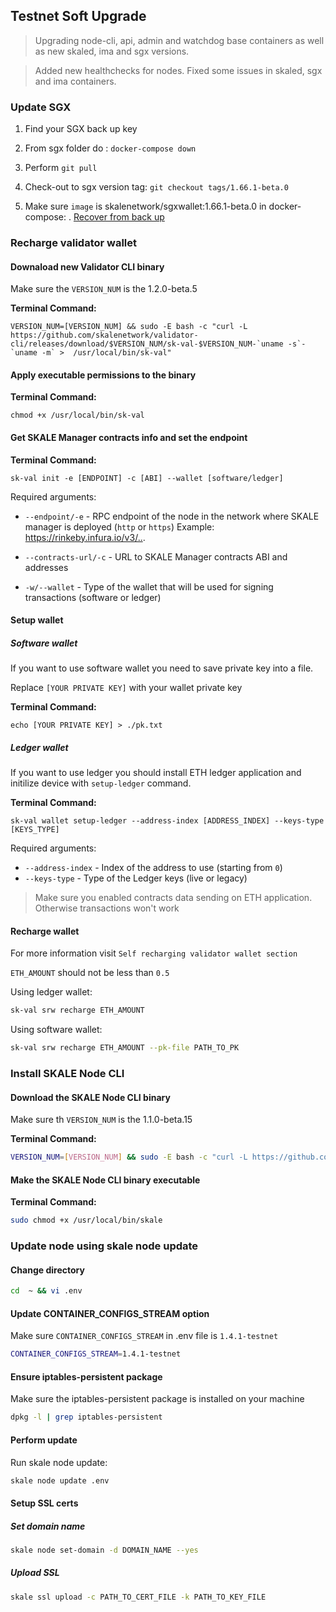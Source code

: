 ## Testnet Soft Upgrade 

> Upgrading node-cli, api, admin and watchdog base containers as well as new skaled, ima and sgx versions. 

> Added new healthchecks for nodes. Fixed some issues in skaled, sgx and ima containers. 

### Update SGX 

1.  Find your SGX back up key 

2.  From sgx folder do : `docker-compose down` 

3.  Perform `git pull`

4.  Check-out to sgx version tag: `git checkout tags/1.66.1-beta.0`

5.  Make sure `image` is skalenetwork/sgxwallet:1.66.1-beta.0 in docker-compose:
.  [Recover from back up](https://skale.network/docs/documentation/sgxwallet/docs/backup-procedure)


### Recharge validator wallet

#### Downaload new Validator CLI binary

Make sure the `VERSION_NUM` is the 1.2.0-beta.5

**Terminal Command:**

```shell
VERSION_NUM=[VERSION_NUM] && sudo -E bash -c "curl -L https://github.com/skalenetwork/validator-cli/releases/download/$VERSION_NUM/sk-val-$VERSION_NUM-`uname -s`-`uname -m` >  /usr/local/bin/sk-val"
```

#### Apply executable permissions to the binary

**Terminal Command:**

```shell
chmod +x /usr/local/bin/sk-val
```

#### Get SKALE Manager contracts info and set the endpoint

**Terminal Command:**

```shell
sk-val init -e [ENDPOINT] -c [ABI] --wallet [software/ledger]
```

Required arguments:

-   `--endpoint/-e` - RPC endpoint of the node in the network where SKALE manager is deployed (`http` or `https`)
                    Example: <https://rinkeby.infura.io/v3/..>.

-   `--contracts-url/-c` - URL to SKALE Manager contracts ABI and addresses

-   `-w/--wallet` - Type of the wallet that will be used for signing transactions (software or ledger)

#### Setup wallet

##### Software wallet

If you want to use software wallet you need to save private key into a file.

Replace `[YOUR PRIVATE KEY]` with your wallet private key

**Terminal Command:**

```shell
echo [YOUR PRIVATE KEY] > ./pk.txt
```

##### Ledger wallet

If you want to use ledger you should install ETH ledger application and  initilize device with `setup-ledger` command.

**Terminal Command:**

```shell
sk-val wallet setup-ledger --address-index [ADDRESS_INDEX] --keys-type [KEYS_TYPE]
```

Required arguments:

-   `--address-index` - Index of the address to use (starting from `0`)
-   `--keys-type` - Type of the Ledger keys (live or legacy)

> Make sure you enabled contracts data sending on ETH application. Otherwise transactions won't work


#### Recharge wallet

For more information visit `Self recharging validator wallet section`

`ETH_AMOUNT` should not be less than `0.5`


Using ledger wallet:

``` bash
sk-val srw recharge ETH_AMOUNT
```

Using software wallet:

``` bash
sk-val srw recharge ETH_AMOUNT --pk-file PATH_TO_PK
```


### Install SKALE Node CLI

#### Download the SKALE Node CLI binary

Make sure th `VERSION_NUM` is the 1.1.0-beta.15

**Terminal Command:**

```bash
VERSION_NUM=[VERSION_NUM] && sudo -E bash -c "curl -L https://github.com/skalenetwork/skale-node-cli/releases/download/$VERSION_NUM/skale-$VERSION_NUM-`uname -s`-`uname -m` >  /usr/local/bin/skale"

```

#### Make the SKALE Node CLI binary executable

**Terminal Command:**

```bash
sudo chmod +x /usr/local/bin/skale
```

### Update node using skale node update

#### Change directory
```bash
cd  ~ && vi .env
```

#### Update CONTAINER_CONFIGS_STREAM option
Make sure `CONTAINER_CONFIGS_STREAM` in .env file is `1.4.1-testnet`

```bash
CONTAINER_CONFIGS_STREAM=1.4.1-testnet
```
#### Ensure iptables-persistent package 

Make sure the iptables-persistent package is installed on your machine

``` bash
dpkg -l | grep iptables-persistent
```

#### Perform update

Run skale node update:
```bash
skale node update .env
```

#### Setup SSL certs

##### Set domain name

``` bash
skale node set-domain -d DOMAIN_NAME --yes
```

##### Upload SSL

``` bash
skale ssl upload -c PATH_TO_CERT_FILE -k PATH_TO_KEY_FILE
```

